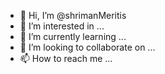 - 👋 Hi, I’m @shrimanMeritis
- 👀 I’m interested in ...
- 🌱 I’m currently learning ...
- 💞️ I’m looking to collaborate on ...
- 📫 How to reach me ...

<!---
shrimanMeritis/shrimanMeritis is a ✨ special ✨ repository because its `README.md` (this file) appears on your GitHub profile.
You can click the Preview link to take a look at your changes.
--->
